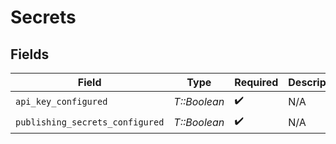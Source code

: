 # Secrets


## Fields

| Field                           | Type                            | Required                        | Description                     |
| ------------------------------- | ------------------------------- | ------------------------------- | ------------------------------- |
| `api_key_configured`            | *T::Boolean*                    | :heavy_check_mark:              | N/A                             |
| `publishing_secrets_configured` | *T::Boolean*                    | :heavy_check_mark:              | N/A                             |